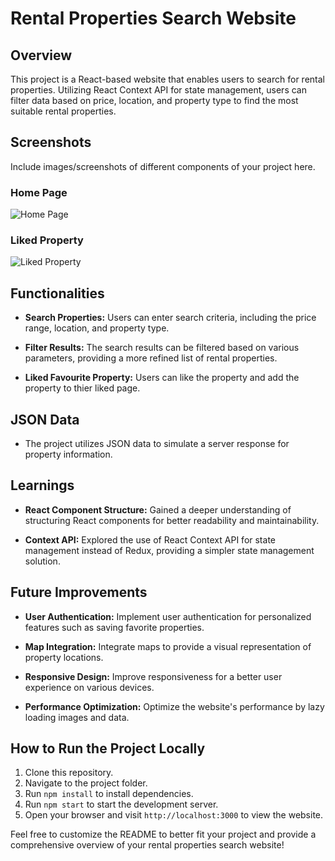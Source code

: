 # Rental Properties Search Website

## Overview

This project is a React-based website that enables users to search for rental properties. Utilizing React Context API for state management, users can filter data based on price, location, and property type to find the most suitable rental properties.

## Screenshots

Include images/screenshots of different components of your project here.

### Home Page
![Home Page](https://github.com/jaitensahu/RealEstate/assets/127736781/f50ffec4-3a77-4676-b2aa-d045671f6e60)



### Liked Property 
![Liked Property](https://github.com/jaitensahu/RealEstate/assets/127736781/b287ae47-618a-4b92-a26f-0d7934316881)


## Functionalities

- **Search Properties:** Users can enter search criteria, including the price range, location, and property type.
  
- **Filter Results:** The search results can be filtered based on various parameters, providing a more refined list of rental properties.

- **Liked Favourite Property:** Users can like the property and add the property to thier liked page.

## JSON Data

- The project utilizes JSON data to simulate a server response for property information.

## Learnings

- **React Component Structure:** Gained a deeper understanding of structuring React components for better readability and maintainability.

- **Context API:** Explored the use of React Context API for state management instead of Redux, providing a simpler state management solution.

## Future Improvements

- **User Authentication:** Implement user authentication for personalized features such as saving favorite properties.

- **Map Integration:** Integrate maps to provide a visual representation of property locations.

- **Responsive Design:** Improve responsiveness for a better user experience on various devices.

- **Performance Optimization:** Optimize the website's performance by lazy loading images and data.

## How to Run the Project Locally

1. Clone this repository.
2. Navigate to the project folder.
3. Run `npm install` to install dependencies.
4. Run `npm start` to start the development server.
5. Open your browser and visit `http://localhost:3000` to view the website.

Feel free to customize the README to better fit your project and provide a comprehensive overview of your rental properties search website!
